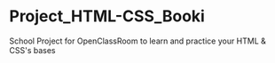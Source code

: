 # Project_HTML-CSS_Booki
School Project for OpenClassRoom to learn and practice your HTML &amp; CSS's bases
